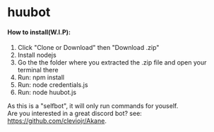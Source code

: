 # huubot
<h4>How to install(W.I.P): </h4>
<ol>
  <li>Click "Clone or Download" then "Download .zip"</li>
  <li>Install nodejs</li>
  <li>Go the the folder where you extracted the .zip file and open your terminal there</li>
  <li>Run: npm install</li>
  <li>Run: node credentials.js</li>
  <li>Run: node huubot.js</li>
</ol>

As this is a "selfbot", it will only run commands for youself.</br > Are you interested in a great discord bot? see: https://github.com/cleviojr/Akane.
